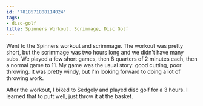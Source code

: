 ```yaml
---
id: '7818571808114024'
tags:
- disc-golf
title: Spinners Workout, Scrimmage, Disc Golf
---
```


Went to the Spinners workout and scrimmage. The workout was pretty short, but the scrimmage was two hours long and we didn't have many subs. We played a few short games, then 8 quarters of 2 minutes each, then a normal game to 11. My game was the usual story: good cutting, poor throwing. It was pretty windy, but I'm looking forward to doing a lot of throwing work. 

After the workout, I biked to Sedgely and played disc golf for a 3 hours. I learned that to putt well, just throw it at the basket.
